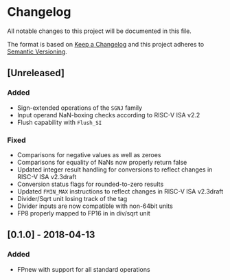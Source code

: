 # Changelog

All notable changes to this project will be documented in this file.

The format is based on [Keep a Changelog](http://keepachangelog.com/en/1.0.0/) and this project adheres to [Semantic Versioning](http://semver.org/spec/v2.0.0.html).

## [Unreleased]

### Added

- Sign-extended operations of the `SGNJ` family
- Input operand NaN-boxing checks according to RISC-V ISA v2.2
- Flush capability with `Flush_SI`

### Fixed

- Comparisons for negative values as well as zeroes
- Comparisons for equality of NaNs now properly return false
- Updated integer result handling for conversions to reflect changes in RISC-V ISA v2.3draft
- Conversion status flags for rounded-to-zero results
- Updated `FMIN_MAX` instructions to reflect changes in RISC-V ISA v2.3draft
- Divider/Sqrt unit losing track of the tag
- Divider inputs are now compatible with non-64bit units
- FP8 properly mapped to FP16 in in div/sqrt unit

## [0.1.0] - 2018-04-13

### Added

- FPnew with support for all standard operations
